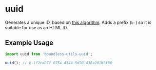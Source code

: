 <!---
THIS IS AN AUTOGENERATED FILE. EDIT INDEX.JS INSTEAD.
-->
# uuid

Generates a unique ID, based on [this algorithm](https://gist.github.com/jed/982883). Adds a prefix (`b-`) so it is
suitable for use as an HTML ID.

## Example Usage

```js
import uuid from 'boundless-utils-uuid';

uuid(); // b-1f2cd27f-0754-4344-9d20-436a201b2f80
```


